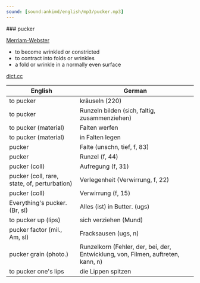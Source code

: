 ```yaml
---
sound: [sound:ankimd/english/mp3/pucker.mp3]
---
```


\### pucker

[Merriam-Webster](https://www.merriam-webster.com/dictionary/pucker)

- to become wrinkled or constricted
- to contract into folds or wrinkles
- a fold or wrinkle in a normally even surface

[dict.cc](https://www.dict.cc/pucker)

| English        | German       |
| -------------- | ------------ |
| to pucker | kräuseln (220) |
| to pucker | Runzeln bilden (sich, faltig, zusammenziehen) |
| to pucker (material) | Falten werfen |
| to pucker (material) | in Falten legen |
| pucker | Falte (unschn, tief, f, 83) |
| pucker | Runzel (f, 44) |
| pucker (coll) | Aufregung (f, 31) |
| pucker (coll, rare, state, of, perturbation) | Verlegenheit (Verwirrung, f, 22) |
| pucker (coll) | Verwirrung (f, 15) |
| Everything's pucker. (Br, sl) | Alles (ist) in Butter. (ugs) |
| to pucker up (lips) | sich verziehen (Mund) |
| pucker factor (mil., Am, sl) | Fracksausen (ugs, n) |
| pucker grain (photo.) | Runzelkorn (Fehler, der, bei, der, Entwicklung, von, Filmen, auftreten, kann, n) |
| to pucker one's lips | die Lippen spitzen |
